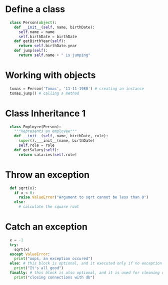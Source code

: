 # Define a class

```python
  class Person(object):
    def __init__(self, name, birthDate):
      self.name = name
      self.birthDate = birthDate
    def getBirthYear(self):
      return self.birthDate.year
    def jump(self):
      return self.name + " is jumping"
```

# Working with objects

```python
  tomas = Person('Tomas', '11-11-1980') # creating an instance
  tomas.jump() # calling a method
```

# Class Inheritance 1

```python
  class Employee(Person):
    """Represents an employee"""
    def __init__(self, name, birthDate, role):
      super().___init__(name, birthDate)
      self.role = role
    def getSalary(self):
      return salaries[self.role]
```

# Throw an exception

```python
  def sqrt(x):
    if x < 0:
      raise ValueError("Argument to sqrt cannot be less than 0")
    else:
      # calculate the square root
```


# Catch an exception

```python
  x = -1
  try:
    sqrt(x)
  except ValueError:
    print("oops, an exception occured")
  else: # this block is optional, and it executed only if no exception has occured
    print("It's all good")
  finally: # this block is also optional, and it is used for cleaning up stuff
    print("closing connections with db")
```